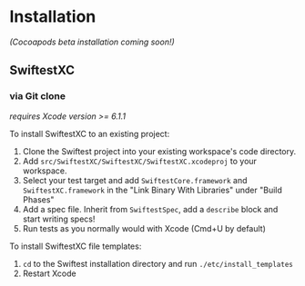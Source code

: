 # Installation
*(Cocoapods beta installation coming soon!)*

## SwiftestXC

### via Git clone
*requires Xcode version >= 6.1.1*

To install SwiftestXC to an existing project:
1. Clone the Swiftest project into your existing workspace's code directory.
2. Add `src/SwiftestXC/SwiftestXC/SwiftestXC.xcodeproj` to your workspace.
3. Select your test target and add `SwiftestCore.framework` and `SwiftestXC.framework` in the "Link Binary With Libraries" under "Build Phases"
4. Add a spec file. Inherit from `SwiftestSpec`, add a `describe` block and start writing specs!
5. Run tests as you normally would with Xcode (Cmd+U by default)

To install SwiftestXC file templates:
1. `cd` to the Swiftest installation directory and run `./etc/install_templates`
2. Restart Xcode
